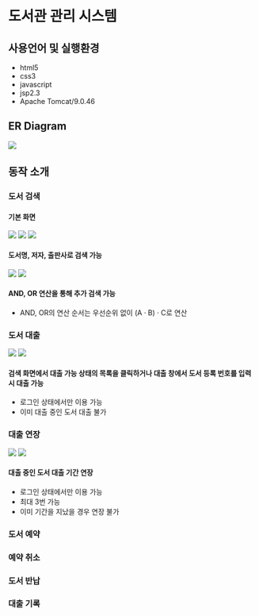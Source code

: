 # 도서관 관리 시스템

## 사용언어 및 실행환경
* html5
* css3
* javascript
* jsp2.3
* Apache Tomcat/9.0.46

## ER Diagram
<image src='https://user-images.githubusercontent.com/54964209/187164836-9b897864-5ea2-492e-bf56-a501b258aac8.png'>

## 동작 소개
### 도서 검색
#### 기본 화면
<image src="https://user-images.githubusercontent.com/54964209/187371619-5d4363a7-d9d1-47e3-88b7-d0dd820f3dc5.png">
<image src="https://user-images.githubusercontent.com/54964209/187372230-95874651-764a-4e7f-a236-0a58a849f2d0.png">
<image src="https://user-images.githubusercontent.com/54964209/187371655-7cd9d2b8-edc9-404b-a512-c73bd10edda0.png">

#### 도서명, 저자, 출판사로 검색 가능  
  
<image src="https://user-images.githubusercontent.com/54964209/187371659-0c0ae84d-8f6e-487f-b5b7-bec9b44aac01.png">
<image src="https://user-images.githubusercontent.com/54964209/187371672-f76b1544-db87-4d95-aa1c-c030e4f7dfe0.png">

#### AND, OR 연산을 통해 추가 검색 가능

* AND, OR의 연산 순서는 우선순위 없이 (A · B) · C로 연산
### 도서 대출
<image src="https://user-images.githubusercontent.com/54964209/187377452-f8e9a90a-c07b-439f-9ee0-3481074fc8bd.png">
<image src="https://user-images.githubusercontent.com/54964209/187377463-e973ba40-260d-4269-bef0-d8d21b1fbc30.png">

#### 검색 화면에서 대출 가능 상태의 목록을 클릭하거나 대출 창에서 도서 등록 번호를 입력 시 대출 가능
* 로그인 상태에서만 이용 가능
* 이미 대출 중인 도서 대출 불가

### 대출 연장
<image src="https://user-images.githubusercontent.com/54964209/187379375-bfaa9112-66b9-49ff-9845-b60a0135c09b.png">
<image src="https://user-images.githubusercontent.com/54964209/187379393-dff4d387-7721-4cd9-a8e7-1ad98f806722.png">
  
#### 대출 중인 도서 대출 기간 연장   
* 로그인 상태에서만 이용 가능   
* 최대 3번 가능   
* 이미 기간을 지났을 경우 연장 불가

### 도서 예약
### 예약 취소
### 도서 반납
### 대출 기록
